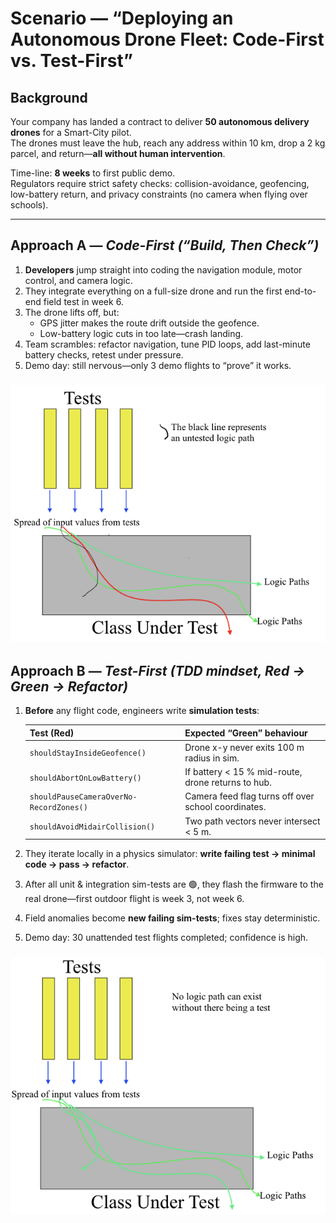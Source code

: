 # Scenario — “Deploying an Autonomous Drone Fleet: Code-First vs. Test-First”

## Background

Your company has landed a contract to deliver **50 autonomous delivery drones** for a Smart-City pilot.  
The drones must leave the hub, reach any address within 10 km, drop a 2 kg parcel, and return—**all without human intervention**.

Time-line: **8 weeks** to first public demo.  
Regulators require strict safety checks: collision-avoidance, geofencing, low-battery return, and privacy constraints (no camera when flying over schools).

---

## Approach A — _Code-First (“Build, Then Check”)_

1. **Developers** jump straight into coding the navigation module, motor control, and camera logic.
2. They integrate everything on a full-size drone and run the first end-to-end field test in week 6.
3. The drone lifts off, but:
   - GPS jitter makes the route drift outside the geofence.
   - Low-battery logic cuts in too late—crash landing.
4. Team scrambles: refactor navigation, tune PID loops, add last-minute battery checks, retest under pressure.
5. Demo day: still nervous—only 3 demo flights to “prove” it works.

### ![CodeFirst](./assets/image1.png)

## Approach B — _Test-First (TDD mindset, Red → Green → Refactor)_

1. **Before** any flight code, engineers write **simulation tests**:

   | Test (Red)                              | Expected “Green” behaviour                          |
   | --------------------------------------- | --------------------------------------------------- |
   | `shouldStayInsideGeofence()`            | Drone x-y never exits 100 m radius in sim.          |
   | `shouldAbortOnLowBattery()`             | If battery < 15 % mid-route, drone returns to hub.  |
   | `shouldPauseCameraOverNo-RecordZones()` | Camera feed flag turns off over school coordinates. |
   | `shouldAvoidMidairCollision()`          | Two path vectors never intersect < 5 m.             |

2. They iterate locally in a physics simulator: **write failing test → minimal code → pass → refactor**.
3. After all unit & integration sim-tests are 🟢, they flash the firmware to the real drone—first outdoor flight is week 3, not week 6.
4. Field anomalies become **new failing sim-tests**; fixes stay deterministic.
5. Demo day: 30 unattended test flights completed; confidence is high.

### ![TestFirst](./assets/image2.png)
